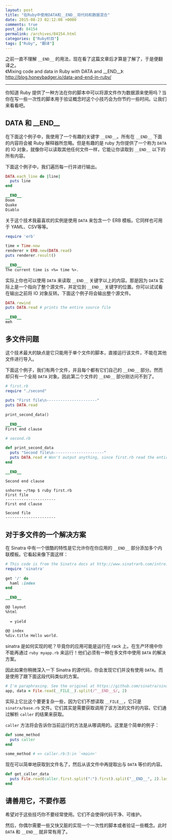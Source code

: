 ```yaml
---
layout: post
title: "在Ruby中使用DATA和__END__将代码和数据混合"
date: 2015-08-23 02:12:08 +0000
comments: true
post_id: 84154
permalink: /archives/84154.html
categories: ["Ruby栏目"]
tags: ["Ruby", "翻译"]
---
```


之前一直不理解 `__END__` 的用法，现在看了这篇文章后才算是了解了，于是便翻译之。  
《Mixing code and data in Ruby with DATA and \_\_END\_\_》: http://blog.honeybadger.io/data-and-end-in-ruby/

----------

你知道 Ruby 提供了一种方法在你的脚本中可以将源文件作为数据源来使用吗？当你在写一些一次性的脚本用于验证概念时这个小技巧会为你节约一些时间。让我们来看看吧。

## DATA 和 \_\_END\_\_
在下面这个例子中，我使用了一个有趣的关键字 `__END__`。所有在 `__END__` 下面的内容将会被 Ruby 解释器所忽略。但是有趣的是 ruby 为你提供了一个称为 `DATA` 的 IO 对象，就像你可以读取其他任何文件一样，它能让你读取到 `__END__` 以下的所有内容。

下面这个例子中，我们遍历每一行并进行输出。

```ruby
DATA.each_line do |line|
  puts line
end
 
__END__
Doom
Quake
Diablo
```

关于这个技术我最喜欢的实例是使用 `DATA` 来包含一个 ERB 模板。它同样也可用于 YAML、CSV等等。

```ruby
require 'erb'
 
time = Time.now
renderer = ERB.new(DATA.read)
puts renderer.result()
 
__END__
The current time is <%= time %>.
```

实际上你也可以使用 `DATA` 来读取 `__END__` 关键字以上的内容。那是因为 `DATA` 实际上是一个指向了整个源文件，并定位到 `__END__` 关键字的位置。你可以试试看在输出之前将 IO 对象反转。下面这个例子将会输出整个源文件。

```ruby
DATA.rewind
puts DATA.read # prints the entire source file
 
__END__
meh
```

## 多文件问题
这个技术最大的缺点是它只能用于单个文件的脚本，直接运行该文件，不能在其他文件进行导入。

下面这个例子，我们有两个文件，并且每个都有它们自己的 `__END__` 部分。然而却只有一个全局 `DATA` 对象。因此第二个文件的 `__END__` 部分刚访问不到了。

```ruby
# first.rb
require "./second"
 
puts "First file\n----------------------"
puts DATA.read
 
print_second_data()
 
__END__
First end clause
```

```ruby
# second.rb
 
def print_second_data
  puts "Second file\n----------------------"
  puts DATA.read # Won't output anything, since first.rb read the entire file
end
 
__END__
 
Second end clause
```

```
snhorne ~/tmp $ ruby first.rb
First file
----------------------
First end clause
 
Second file
----------------------
```

## 对于多文件的一个解决方案
在 Sinatra 中有一个很酷的特性是它允许你在你应用的 `__END__` 部分添加多个内联模板。它看起来像下面这样：

```ruby
# This code is from the Sinatra docs at http://www.sinatrarb.com/intro.html
require 'sinatra'
 
get '/' do
  haml :index
end
 
__END__
 
@@ layout
%html
 
  = yield
 
@@ index
%div.title Hello world.
```

sinatra 是如何实现的呢？毕竟你的应用可能是运行在 rack 上。在生产环境中你不能再通过 `ruby myapp.rb` 来运行！他们必须有一种在多文件中使用 `DATA` 的解决方案。

因此如果你稍微深入一下 Sinatra 的源代码，你会发现它们并没有使用 `DATA`。而是使用了跟下面这段代码类似的方案。

```ruby
# I'm paraphrasing. See the original at https://github.com/sinatra/sinatra/blob/master/lib/sinatra/base.rb#L1284
app, data = File.read(__FILE__).split(/^__END__$/, 2)
```

实际上它比这个要更复杂一些，因为它们不想读取 `__FILE__`，它只是 `sinatra/base.rb` 文件。它们其实是需要获取调用了该方法的文件的内容。它们通过解析 `caller` 的结果来获取。

`caller` 方法将会告诉你当前运行的方法是从哪调用的。这里是个简单的例子：

```ruby
def some_method
  puts caller
end
 
some_method # => caller.rb:5:in `<main>'
```

现在可以简单地获取到文件名了，然后从该文件中再提取出与 `DATA` 等价的内容。

```ruby
def get_caller_data
  puts File.read(caller.first.split(":").first).split("__END__", 2).last
end
```

## 请善用它，不要作恶
希望对于这些技巧你不要经常使用。它们不会使得代码干净、可维护。

然后，你偶尔需要一些又快又脏的实现一个一次性的脚本或者验证一些概念。此时 `DATA` 和 `__END__` 就非常有用了。

